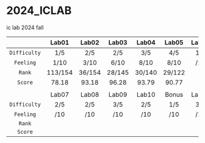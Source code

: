 # 2024_ICLAB
ic lab 2024 fall

|  | Lab01 | Lab02 | Lab03 | Lab04 | Lab05 | Lab06 | MP | OT |
| :---: | :---: | :---: | :---: | :---: | :---: | :---: | :---: | :---: |
| `Difficulty` | 1/5 | 2/5 | 2/5 | 3/5 | 4/5 | 1/5 | 5/5 | 2/5 |
| `Feeling` | 1/10 | 3/10 | 6/10 | 8/10 | 8/10 | /10 | /10 | /10 |
| `Rank` | 113/154 | 36/154 | 28/145 | 30/140 | 29/122 |  |  |  |
| `Score` | 78.18 | 93.18 | 96.28 | 93.79 | 90.77 |  |  |  |
|  |  |  |  |  |  |  |  |  |
|  | Lab07 | Lab08 | Lab09 | Lab10 | Bonus| Lab11 | Lab12 | FP |
| `Difficulty` | 2/5 | 2/5 | 3/5 | 2/5 | 1/5 | 3/5 | 1/5 | 4/5 |
| `Feeling` | /10 | /10 | /10 | /10 | /10 | /10 | /10 | /10 |
| `Rank` |  |  |  |  |  |  |  |  |
| `Score` |  |  |  |  |  |  |  |  |
